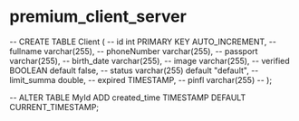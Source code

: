 ﻿# premium_client_server



-- CREATE TABLE Client (
--     id int PRIMARY KEY AUTO_INCREMENT,
--     fullname varchar(255),
--     phoneNumber varchar(255),
--     passport varchar(255),
--     birth_date varchar(255),
--     image varchar(255),
--     verified BOOLEAN default false,
--     status varchar(255) default "default",
--     limit_summa double,
--     expired TIMESTAMP,
--     pinfl varchar(255)
--  );


-- ALTER TABLE MyId ADD created_time TIMESTAMP DEFAULT CURRENT_TIMESTAMP;



